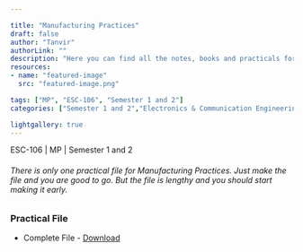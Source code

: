 ```yaml
---

title: "Manufacturing Practices"
draft: false
author: "Tanvir"
authorLink: ""
description: "Here you can find all the notes, books and practicals for the subject."
resources:
- name: "featured-image"
  src: "featured-image.png"

tags: ["MP", "ESC-106", "Semester 1 and 2"]
categories: ["Semester 1 and 2","Electronics & Communication Engineering", "Computer Science & Engineering", "Information Technology", "Civil Engineering", "Electrical Engineering","Mechanical Engineering"]

lightgallery: true
---
```

ESC-106 | MP | Semester 1 and 2

<!--more-->

###### There is only one practical file for Manufacturing Practices. Just make the file and you are good to go. But the file is lengthy and you should start making it early.

### Practical File

- Complete File - [Download](https://github.com/gndecnotes/Notes/raw/main/Semester%201%20and%202/Chemistry%20Group/MP/Complete%20File.pdf)


